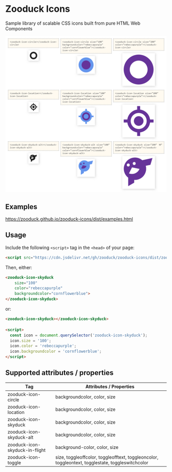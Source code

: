 # Zooduck Icons
Sample library of scalable CSS icons built from pure HTML Web Components

![alt text](https://github.com/zooduck/screenshots/blob/master/zooduck-icons/zooduck-icons-v0.2.1-alpha.png)

## Examples
https://zooduck.github.io/zooduck-icons/dist/examples.html

## Usage
Include the following `<script>` tag in the `<head>` of your page:

```html
<script src="https://cdn.jsdelivr.net/gh/zooduck/zooduck-icons/dist/zooduck-icons.min.js"></script>
```

Then, either:

```html
<zooduck-icon-skyduck
    size="100"
    color="rebeccapurple"
    backgroundcolor="cornflowerblue">
</zooduck-icon-skyduck>
```

or:

```html
<zooduck-icon-skyduck></zooduck-icon-skyduck>

<script>
  const icon = document.querySelector('zooduck-icon-skyduck');
  icon.size = '100';
  icon.color = 'rebeccapurple';
  icon.backgroundcolor = 'cornflowerblue';
</script>
```

## Supported attributes / properties
|Tag|Attributes / Properties|
|---|----------|
|zooduck-icon-circle|backgroundcolor, color, size|
|zooduck-icon-location|backgroundcolor, color, size|
|zooduck-icon-skyduck|backgroundcolor, color, size|
|zooduck-icon-skyduck-alt|backgroundcolor, color, size|
|zooduck-icon-skyduck-in-flight|background-color, color, size|
|zooduck-icon-toggle|size, toggleoffcolor, toggleofftext, toggleoncolor, toggleontext, togglestate, toggleswitchcolor|

